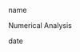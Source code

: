 <link href="../../whirlwind.css" rel="stylesheet">

<whirlheader>
    <p>name</p>
    <p>Numerical Analysis</p>
    <p>date</p>
</whirlheader>

<!-- start typing here :) -->